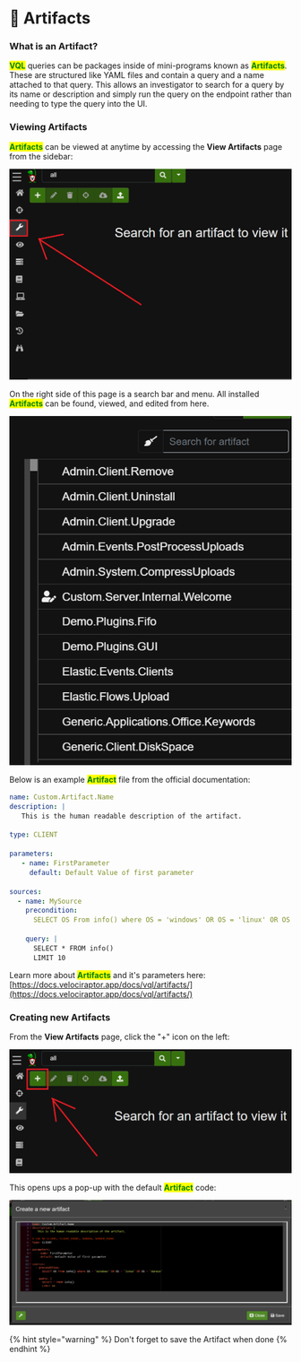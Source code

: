 # 🦴 Artifacts

### What is an Artifact?

<mark style="color:green;">**VQL**</mark> queries can be packages inside of mini-programs known as <mark style="color:green;">**Artifacts**</mark>. These are structured like YAML files and contain a query and a name attached to that query. This allows an investigator to search for a query by its name or description and simply run the query on the endpoint rather than needing to type the query into the UI.

### Viewing Artifacts

<mark style="color:green;">**Artifacts**</mark> can be viewed at anytime by accessing the **View Artifacts** page from the sidebar:

![](../.gitbook/assets/artifacts.png)

On the right side of this page is a search bar and menu. All installed <mark style="color:green;">**Artifacts**</mark> can be found, viewed, and edited from here.

![](../.gitbook/assets/search.png)

&#x20;Below is an example <mark style="color:green;">**Artifact**</mark> file from the official documentation:

```yaml
name: Custom.Artifact.Name
description: |
   This is the human readable description of the artifact.

type: CLIENT

parameters:
   - name: FirstParameter
     default: Default Value of first parameter

sources:
  - name: MySource
    precondition:
      SELECT OS From info() where OS = 'windows' OR OS = 'linux' OR OS = 'darwin'

    query: |
      SELECT * FROM info()
      LIMIT 10
```

Learn more about <mark style="color:green;">**Artifacts**</mark> and it's parameters here: [https://docs.velociraptor.app/docs/vql/artifacts/](https://docs.velociraptor.app/docs/vql/artifacts/)

### Creating new Artifacts

From the **View Artifacts** page, click the "+" icon on the left:

![](<../.gitbook/assets/new artifact.png>)

This opens ups a pop-up with the default <mark style="color:green;">**Artifact**</mark> code:

![](<../.gitbook/assets/save when ready.png>)

{% hint style="warning" %}
Don't forget to save the Artifact when done
{% endhint %}
